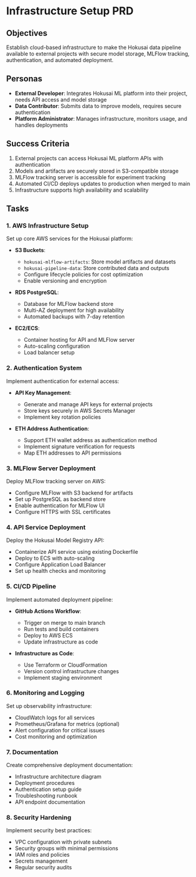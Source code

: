 # Infrastructure Setup PRD

## Objectives

Establish cloud-based infrastructure to make the Hokusai data pipeline available to external projects with secure model storage, MLFlow tracking, authentication, and automated deployment.

## Personas

- **External Developer**: Integrates Hokusai ML platform into their project, needs API access and model storage
- **Data Contributor**: Submits data to improve models, requires secure authentication
- **Platform Administrator**: Manages infrastructure, monitors usage, and handles deployments

## Success Criteria

1. External projects can access Hokusai ML platform APIs with authentication
2. Models and artifacts are securely stored in S3-compatible storage
3. MLFlow tracking server is accessible for experiment tracking
4. Automated CI/CD deploys updates to production when merged to main
5. Infrastructure supports high availability and scalability

## Tasks

### 1. AWS Infrastructure Setup

Set up core AWS services for the Hokusai platform:

- **S3 Buckets**:
  - `hokusai-mlflow-artifacts`: Store model artifacts and datasets
  - `hokusai-pipeline-data`: Store contributed data and outputs
  - Configure lifecycle policies for cost optimization
  - Enable versioning and encryption

- **RDS PostgreSQL**:
  - Database for MLFlow backend store
  - Multi-AZ deployment for high availability
  - Automated backups with 7-day retention

- **EC2/ECS**:
  - Container hosting for API and MLFlow server
  - Auto-scaling configuration
  - Load balancer setup

### 2. Authentication System

Implement authentication for external access:

- **API Key Management**:
  - Generate and manage API keys for external projects
  - Store keys securely in AWS Secrets Manager
  - Implement key rotation policies

- **ETH Address Authentication**:
  - Support ETH wallet address as authentication method
  - Implement signature verification for requests
  - Map ETH addresses to API permissions

### 3. MLFlow Server Deployment

Deploy MLFlow tracking server on AWS:

- Configure MLFlow with S3 backend for artifacts
- Set up PostgreSQL as backend store
- Enable authentication for MLFlow UI
- Configure HTTPS with SSL certificates

### 4. API Service Deployment

Deploy the Hokusai Model Registry API:

- Containerize API service using existing Dockerfile
- Deploy to ECS with auto-scaling
- Configure Application Load Balancer
- Set up health checks and monitoring

### 5. CI/CD Pipeline

Implement automated deployment pipeline:

- **GitHub Actions Workflow**:
  - Trigger on merge to main branch
  - Run tests and build containers
  - Deploy to AWS ECS
  - Update infrastructure as code

- **Infrastructure as Code**:
  - Use Terraform or CloudFormation
  - Version control infrastructure changes
  - Implement staging environment

### 6. Monitoring and Logging

Set up observability infrastructure:

- CloudWatch logs for all services
- Prometheus/Grafana for metrics (optional)
- Alert configuration for critical issues
- Cost monitoring and optimization

### 7. Documentation

Create comprehensive deployment documentation:

- Infrastructure architecture diagram
- Deployment procedures
- Authentication setup guide
- Troubleshooting runbook
- API endpoint documentation

### 8. Security Hardening

Implement security best practices:

- VPC configuration with private subnets
- Security groups with minimal permissions
- IAM roles and policies
- Secrets management
- Regular security audits